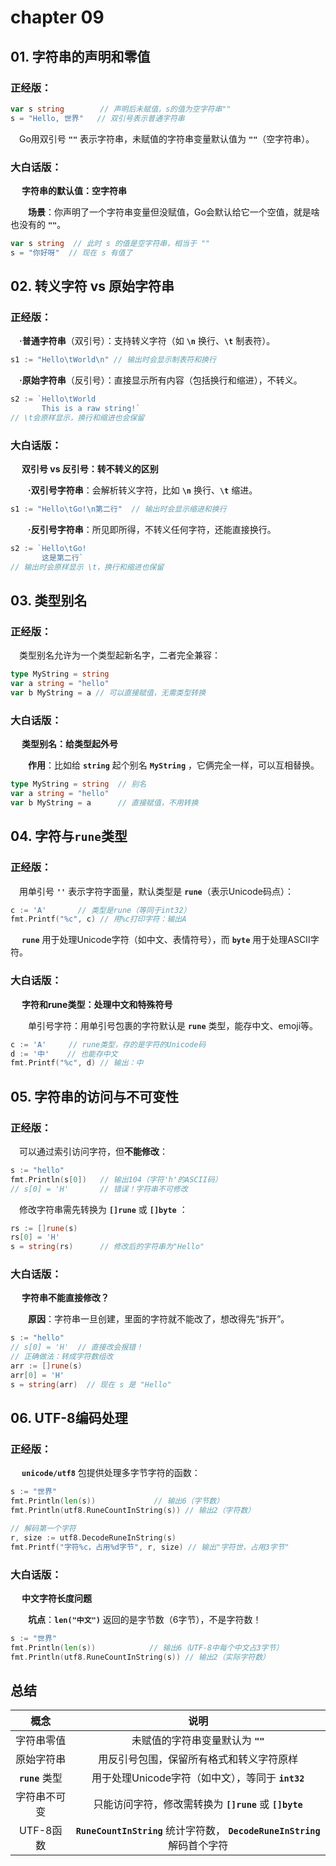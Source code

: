 # chapter 09

## 01. 字符串的声明和零值
### 正经版：

```go
var s string        // 声明后未赋值，s的值为空字符串""
s = "Hello, 世界"   // 双引号表示普通字符串
```

&emsp;Go用双引号 **`""`** 表示字符串，未赋值的字符串变量默认值为 **`""`**（空字符串）。

### 大白话版：

&emsp; **字符串的默认值：空字符串**

&emsp;&emsp;**场景**：你声明了一个字符串变量但没赋值，Go会默认给它一个空值，就是啥也没有的 **`""`**。

```go
var s string  // 此时 s 的值是空字符串，相当于 ""
s = "你好呀"  // 现在 s 有值了
```

## 02. 转义字符 vs 原始字符串
### 正经版：

&emsp;**·普通字符串**（双引号）：支持转义字符（如 **`\n`** 换行、**`\t`** 制表符）。
```go
s1 := "Hello\tWorld\n" // 输出时会显示制表符和换行
```

&emsp;**·原始字符串**（反引号）：直接显示所有内容（包括换行和缩进），不转义。
```go
s2 := `Hello\tWorld
       This is a raw string!`
// \t会原样显示，换行和缩进也会保留
```

### 大白话版：

&emsp; **双引号 vs 反引号：转不转义的区别**

&emsp;&emsp;**·双引号字符串**：会解析转义字符，比如 **`\n`** 换行、**`\t`** 缩进。
```go
s1 := "Hello\tGo!\n第二行"  // 输出时会显示缩进和换行
```

&emsp;&emsp;**·反引号字符串**：所见即所得，不转义任何字符，还能直接换行。
```go
s2 := `Hello\tGo!  
       这是第二行`  
// 输出时会原样显示 \t，换行和缩进也保留
```

## 03. 类型别名
### 正经版：

&emsp;类型别名允许为一个类型起新名字，二者完全兼容：
```go
type MyString = string
var a string = "hello"
var b MyString = a // 可以直接赋值，无需类型转换
```

### 大白话版：

&emsp; **类型别名：给类型起外号**

&emsp;&emsp;**作用**：比如给 **`string`** 起个别名 **`MyString`** ，它俩完全一样，可以互相替换。
```go
type MyString = string  // 别名
var a string = "hello"
var b MyString = a      // 直接赋值，不用转换
```

## 04. 字符与`rune`类型
### 正经版：
 
&emsp;用单引号 **`''`** 表示字符字面量，默认类型是 **`rune`**（表示Unicode码点）：
```go
c := 'A'       // 类型是rune（等同于int32）
fmt.Printf("%c", c) // 用%c打印字符：输出A
```

&emsp; **`rune`** 用于处理Unicode字符（如中文、表情符号），而 **`byte`** 用于处理ASCII字符。

### 大白话版：

&emsp; **字符和rune类型：处理中文和特殊符号**

&emsp;&emsp;单引号字符：用单引号包裹的字符默认是 **`rune`** 类型，能存中文、emoji等。
```go
c := 'A'     // rune类型，存的是字符的Unicode码
d := '中'    // 也能存中文
fmt.Printf("%c", d) // 输出：中
```

## 05. 字符串的访问与不可变性
### 正经版：
 
&emsp;可以通过索引访问字符，但**不能修改**：
```go
s := "hello"
fmt.Println(s[0])   // 输出104（字符'h'的ASCII码）
// s[0] = 'H'       // 错误！字符串不可修改
```

&emsp;修改字符串需先转换为 **`[]rune`** 或 **`[]byte`** ：
```go
rs := []rune(s)
rs[0] = 'H'
s = string(rs)      // 修改后的字符串为"Hello"
```

### 大白话版：

&emsp; **字符串不能直接修改？**

&emsp;&emsp;**原因**：字符串一旦创建，里面的字符就不能改了，想改得先“拆开”。
```go
s := "hello"
// s[0] = 'H'  // 直接改会报错！
// 正确做法：转成字符数组改
arr := []rune(s)
arr[0] = 'H'
s = string(arr)  // 现在 s 是 "Hello"
```

## 06. UTF-8编码处理
### 正经版：
 
&emsp; **`unicode/utf8`** 包提供处理多字节字符的函数：
```go
s := "世界"
fmt.Println(len(s))             // 输出6（字节数）
fmt.Println(utf8.RuneCountInString(s)) // 输出2（字符数）

// 解码第一个字符
r, size := utf8.DecodeRuneInString(s)
fmt.Printf("字符%c，占用%d字节", r, size) // 输出"字符世，占用3字节"
```

### 大白话版：

&emsp; **中文字符长度问题**

&emsp;&emsp;**坑点**：**`len("中文")`** 返回的是字节数（6字节），不是字符数！
```go
s := "世界"
fmt.Println(len(s))            // 输出6（UTF-8中每个中文占3字节）
fmt.Println(utf8.RuneCountInString(s)) // 输出2（实际字符数）
```

## 总结
| 概念 | 说明 |
|:-------:|:--------:| 
| 字符串零值 | 未赋值的字符串变量默认为 **`""`** |
| 原始字符串 | 	用反引号包围，保留所有格式和转义字符原样 |
| **`rune`** 类型 | 用于处理Unicode字符（如中文），等同于 **`int32`** |
| 字符串不可变 | 只能访问字符，修改需转换为 **`[]rune`** 或 **`[]byte`** |
| UTF-8函数 | **`RuneCountInString`** 统计字符数，  **`DecodeRuneInString`** 解码首个字符 |
